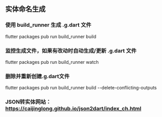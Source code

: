 ## 实体命名生成

### 使用 build_runner 生成 .g.dart 文件
flutter packages pub run build_runner build

### 监控生成文件，如果有改动时自动生成/更新 .g.dart 文件
flutter packages pub run build_runner watch

### 删除并重新创建.g.dart文件
flutter packages pub run build_runner build --delete-conflicting-outputs


### JSON转实体网站：https://caijinglong.github.io/json2dart/index_ch.html